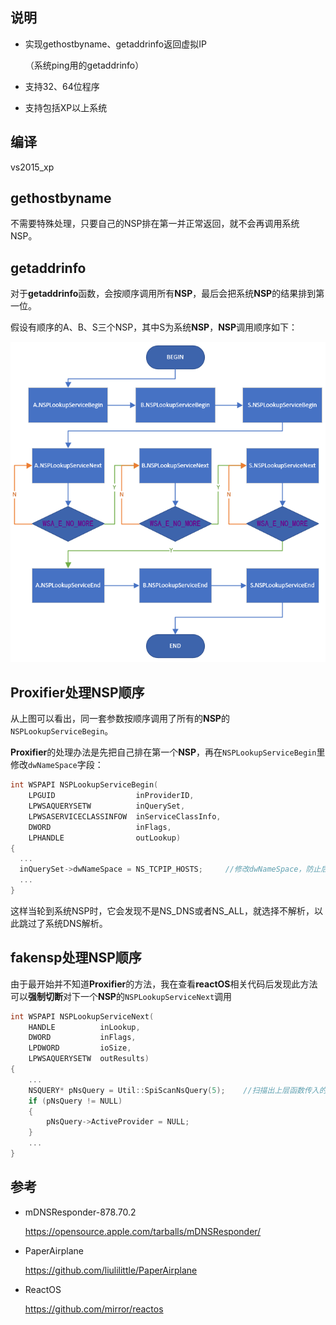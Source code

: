 ## 说明

- 实现gethostbyname、getaddrinfo返回虚拟IP

  （系统ping用的getaddrinfo）

- 支持32、64位程序

- 支持包括XP以上系统

## 编译

vs2015_xp



## gethostbyname

不需要特殊处理，只要自己的NSP排在第一并正常返回，就不会再调用系统NSP。

## getaddrinfo

对于**getaddrinfo**函数，会按顺序调用所有**NSP**，最后会把系统**NSP**的结果排到第一位。

假设有顺序的A、B、S三个NSP，其中S为系统**NSP**，**NSP**调用顺序如下：

![doc_1](doc_1.png)



## Proxifier处理NSP顺序

从上图可以看出，同一套参数按顺序调用了所有的**NSP**的`NSPLookupServiceBegin`。

**Proxifier**的处理办法是先把自己排在第一个**NSP**，再在`NSPLookupServiceBegin`里修改`dwNameSpace`字段：

```c++
int WSPAPI NSPLookupServiceBegin(
	LPGUID					inProviderID,
	LPWSAQUERYSETW			inQuerySet,
	LPWSASERVICECLASSINFOW	inServiceClassInfo,
	DWORD					inFlags,
	LPHANDLE				outLookup)
{
  ...
  inQuerySet->dwNameSpace = NS_TCPIP_HOSTS;		//修改dwNameSpace，防止后续NSP调用
  ...
}
```

这样当轮到系统NSP时，它会发现不是NS_DNS或者NS_ALL，就选择不解析，以此跳过了系统DNS解析。

## fakensp处理NSP顺序

由于最开始并不知道**Proxifier**的方法，我在查看**reactOS**相关代码后发现此方法可以**强制切断**对下一个**NSP**的``NSPLookupServiceNext``调用

```c++
int WSPAPI NSPLookupServiceNext(
	HANDLE			inLookup,
	DWORD			inFlags,
	LPDWORD			ioSize,
	LPWSAQUERYSETW	outResults)
{
	...
	NSQUERY* pNsQuery = Util::SpiScanNsQuery(5);	//扫描出上层函数传入的NSQUERY*参数
	if (pNsQuery != NULL)
	{
		pNsQuery->ActiveProvider = NULL;
	}
	...
}
```

## 参考

- mDNSResponder-878.70.2

  https://opensource.apple.com/tarballs/mDNSResponder/

- PaperAirplane

  https://github.com/liulilittle/PaperAirplane

- ReactOS

  https://github.com/mirror/reactos